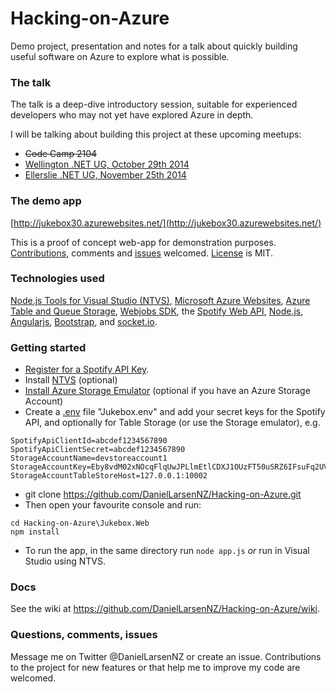 Hacking-on-Azure
================

Demo project, presentation and notes for a talk about quickly building useful software on Azure to explore what is possible. 

### The talk

The talk is a deep-dive introductory session, suitable for experienced developers who may not yet have explored Azure in depth. 

I will be talking about building this project at these upcoming meetups:

* ~~Code Camp 2104~~
* [Wellington .NET UG, October 29th 2014](http://www.meetup.com/WelliDotNet/events/207322862/)
* [Ellerslie .NET UG, November 25th 2014](http://www.meetup.com/EllerslieDNUG/events/218406792/)


### The demo app

[http://jukebox30.azurewebsites.net/](http://jukebox30.azurewebsites.net/)

This is a proof of concept web-app for demonstration purposes. <a href="https://github.com/DanielLarsenNZ/Hacking-on-Azure/fork">Contributions</a>,
comments and <a href="https://github.com/DanielLarsenNZ/Hacking-on-Azure/issues">issues</a>
welcomed. <a href="https://github.com/DanielLarsenNZ/Hacking-on-Azure/blob/master/LICENSE">License</a> is MIT.

### Technologies used

[Node.js Tools for Visual Studio (NTVS)](http://nodejstools.codeplex.com/), 
<a href="http://azure.microsoft.com/en-us/services/websites/">Microsoft Azure Websites</a>, 
<a href="http://azure.microsoft.com/en-us/services/storage/">Azure Table and Queue Storage</a>, 
<a href="http://azure.microsoft.com/en-us/documentation/articles/websites-dotnet-webjobs-sdk-get-started/">Webjobs SDK</a>, 
the <a href="https://developer.spotify.com/web-api/">Spotify Web API</a>, <a href="http://nodejs.org/">Node.js</a>,
<a href="https://angularjs.org/">Angularjs</a>, <a href="http://getbootstrap.com/">Bootstrap</a>,
and <a href="http://socket.io/">socket.io</a>.


### Getting started

* [Register for a Spotify API Key](https://developer.spotify.com/my-applications/#!/).
* Install [NTVS](http://nodejstools.codeplex.com/) (optional)
* [Install Azure Storage Emulator](http://www.microsoft.com/en-nz/download/details.aspx?id=42317) (optional if you have an Azure Storage Account)
* Create a [.env](https://github.com/scottmotte/dotenv) file "Jukebox\.env" and add your secret keys for the Spotify API, and
optionally for Table Storage (or use the Storage emulator), e.g.

```
SpotifyApiClientId=abcdef1234567890
SpotifyApiClientSecret=abcdef1234567890
StorageAccountName=devstoreaccount1
StorageAccountKey=Eby8vdM02xNOcqFlqUwJPLlmEtlCDXJ1OUzFT50uSRZ6IFsuFq2UVErCz4I6tq/K1SZFPTOtr/KBHBeksoGMGw==
StorageAccountTableStoreHost=127.0.0.1:10002
```

* git clone https://github.com/DanielLarsenNZ/Hacking-on-Azure.git
* Then open your favourite console and run:

```
cd Hacking-on-Azure\Jukebox.Web
npm install
```

* To run the app, in the same directory run `node app.js` _or_ run in Visual Studio using NTVS.

### Docs

See the wiki at https://github.com/DanielLarsenNZ/Hacking-on-Azure/wiki. 

### Questions, comments, issues

Message me on Twitter @DanielLarsenNZ or create an issue. Contributions to the project for new features or that help me to improve my code are
welcomed.
